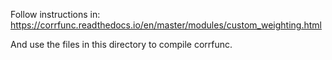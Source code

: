 Follow instructions in:
https://corrfunc.readthedocs.io/en/master/modules/custom_weighting.html

And use the files in this directory to compile corrfunc.
